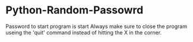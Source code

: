 # Python-Random-Passowrd
Password to start program is start
Always make sure to close the program useing the 'quit' command instead of hitting the X in the corner.

